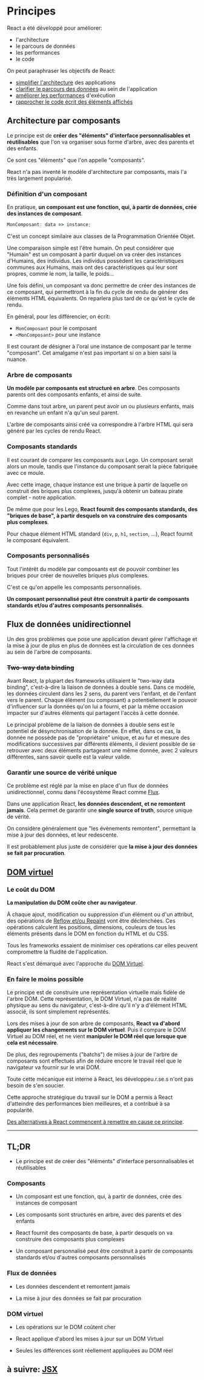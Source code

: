# Principes

React a été développé pour améliorer:

- l'architecture
- le parcours de données
- les performances
- le code

On peut paraphraser les objectifs de React:

- [simplifier l'architecture](./2_principes.md#architecture-par-composants) des applications
- [clarifier le parcours des données](./2_principes.md#flux-de-données-unidirectionnel) au sein de l'application
- [améliorer les performances](./2_principes.md#dom-virtuel) d'exécution
- [rapprocher le code écrit des éléments affichés](./2_principes.md#à-suivre-jsx)

## Architecture par composants

Le principe est de **créer des "éléments" d'interface personnalisables et réutilisables** que l'on va organiser sous forme d'arbre, avec des parents et des enfants.

Ce sont ces "éléments" que l'on appelle "composants".

React n'a pas inventé le modèle d'architecture par composants, mais l'a très largement popularisé.

### Définition d'un composant

En pratique, **un composant est une fonction, qui, à partir de données, crée des instances de composant**.

```js
MonComposant: data => instance;
```

C'est un concept similaire aux classes de la Programmation Orientée Objet.

Une comparaison simple est l'être humain. On peut considérer que "Humain" est un composant à partir duquel on va créer des instances d'Humains, des individus. Les individus possèdent les caractéristiques communes aux Humains, mais ont des caractéristiques qui leur sont propres, comme le nom, la taille, le poids...

Une fois défini, un composant va donc permettre de créer des instances de ce composant, qui permettront à la fin du cycle de rendu de générer des éléments HTML équivalents. On reparlera plus tard de ce qu'est le cycle de rendu.

En général, pour les différencier, on écrit:

- `MonComposant` pour le composant
- `<MonComposant>` pour une instance

Il est courant de désigner à l'oral une instance de composant par le terme "composant". Cet amalgame n'est pas important si on a bien saisi la nuance.

### Arbre de composants

**Un modèle par composants est structuré en arbre**. Des composants parents ont des composants enfants, et ainsi de suite.

Comme dans tout arbre, un parent peut avoir un ou plusieurs enfants, mais en revanche un enfant n'a qu'un seul parent.

L'arbre de composants ainsi créé va correspondre à l'arbre HTML qui sera généré par les cycles de rendu React.

### Composants standards

Il est courant de comparer les composants aux Lego. Un composant serait alors un moule, tandis que l'instance du composant serait la pièce fabriquée avec ce moule.

Avec cette image, chaque instance est une brique à partir de laquelle on construit des briques plus complexes, jusqu'à obtenir un bateau pirate complet - notre application.

De même que pour les Lego, **React fournit des composants standards, des "briques de base", à partir desquels on va construire des composants plus complexes**.

Pour chaque élément HTML standard (`div`, `p`, `h1`, `section`, ...), React fournit le composant équivalent.

### Composants personnalisés

Tout l'intérêt du modèle par composants est de pouvoir combiner les briques pour créer de nouvelles briques plus complexes.

C'est ce qu'on appelle les composants personnalisés.

**Un composant personnalisé peut être construit à partir de composants standards et/ou d'autres composants personnalisés**.

## Flux de données unidirectionnel

Un des gros problèmes que pose une application devant gérer l'affichage et la mise à jour de plus en plus de données est la circulation de ces données au sein de
l'arbre de composants.

### ~~Two-way data binding~~

Avant React, la plupart des frameworks utilisaient le "two-way data binding", c'est-à-dire la liaison de données à double sens. Dans ce modèle, les données circulent dans les 2 sens, du parent vers l'enfant, et de l'enfant vers le parent. Chaque élément (ou composant) a potentiellement le pouvoir d'influencer sur la données qu'on lui a fourni, et par la même occasion impacter sur d'autres éléments qui partagent l'accès à cette donnée.

Le principal problème de la liaison de données à double sens est le potentiel de désynchronisation de la donnée.
En effet, dans ce cas, la donnée ne possède pas de "propriétaire" unique, et au fur et mesure des modifications successives par différents éléments, il devient possible de se retrouver avec deux éléments partageant une même donnée, avec 2 valeurs différentes, sans savoir quelle est la valeur valide.

### Garantir une source de vérité unique

Ce problème est réglé par la mise en place d'un flux de données unidirectionnel, connu dans l'écosystème React comme [Flux](https://facebook.github.io/flux/).

Dans une application React, **les données descendent, et ne remontent jamais**. Cela permet de garantir une **single source of truth**, source unique de vérité.

On considère généralement que "les évènements remontent", permettant la mise à jour des données, et leur redescente.

Il est probablement plus juste de considérer que **la mise à jour des données se fait par procuration**.

## [DOM virtuel](https://fr.reactjs.org/docs/faq-internals.html)

### Le coût du DOM

**La manipulation du DOM coûte cher au navigateur**.

À chaque ajout, modification ou suppression d'un élément ou d'un attribut, des opérations de [Reflow et/ou Repaint](https://medium.com/@suhas010/what-the-heck-is-repaint-and-reflow-in-the-browser-b2d0fb980c08) vont être déclenchées. Ces opérations calculent les positions, dimensions, couleurs de tous les éléments présents dans le DOM en fonction du HTML et du CSS.

Tous les frameworks essaient de minimiser ces opérations car elles peuvent compromettre la fluidité de l'application.

React s'est démarqué avec l'approche du [DOM Virtuel](https://reactjs.org/docs/faq-internals.html).

### En faire le moins possible

Le principe est de construire une représentation virtuelle mais fidèle de l'arbre DOM. Cette représentation, le DOM Virtuel, n'a pas de réalité physique au sens du navigateur, c'est-à-dire qu'il n'y a d'élément HTML associé, ils sont simplement représentés.

Lors des mises à jour de son arbre de composants, **React va d'abord appliquer les changements sur le DOM virtuel**. Puis il compare le DOM Virtuel au DOM réel, et ne vient **manipuler le DOM réel que lorsque que cela est nécessaire**.

De plus, des regroupements ("batchs") de mises à jour de l'arbre de composants sont effectués afin de réduire encore le travail réel que le navigateur va fournir sur le vrai DOM.

Toute cette mécanique est interne à React, les développeu.r.se.s n'ont pas besoin de s'en soucier.

Cette approche stratégique du travail sur le DOM a permis à React d'atteindre des performances bien meilleures, et a contribué à sa popularité.

[Des alternatives à React commencent à remettre en cause ce principe](https://svelte.dev/blog/virtual-dom-is-pure-overhead).

---

## TL;DR

- Le principe est de créer des "éléments" d'interface personnalisables et réutilisables

### Composants

- Un composant est une fonction, qui, à partir de données, crée des instances de composant

- Les composants sont structurés en arbre, avec des parents et des enfants

- React fournit des composants de base, à partir desquels on va construire des composants plus complexes

- Un composant personnalisé peut être construit à partir de composants standards et/ou d'autres composants personnalisés

### Flux de données

- Les données descendent et remontent jamais

- La mise à jour des données se fait par procuration

### DOM virtuel

- Les opérations sur le DOM coûtent cher

- React applique d'abord les mises à jour sur un DOM Virtuel

- Seules les différences sont réellement appliquées au DOM réel

## à suivre: [JSX](./4_jsx.md)
